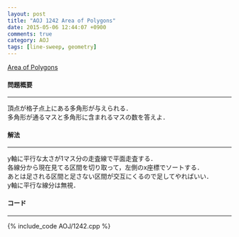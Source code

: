 ```yaml
---
layout: post
title: "AOJ 1242 Area of Polygons"
date: 2015-05-06 12:44:07 +0900
comments: true
category: AOJ
tags: [line-sweep, geometry]
---
```


[Area of Polygons](http://judge.u-aizu.ac.jp/onlinejudge/description.jsp?id=1242)

#### 問題概要

****

頂点が格子点上にある多角形が与えられる．  
多角形が通るマスと多角形に含まれるマスの数を答えよ．

#### 解法

****

y軸に平行な太さが1マス分の走査線で平面走査する．  
各線分から現在見てる区間を切り取って，左側のx座標でソートする．  
あとは足される区間と足さない区間が交互にくるので足してやればいい．  
y軸に平行な線分は無視．

#### コード

****

{% include_code AOJ/1242.cpp %}
